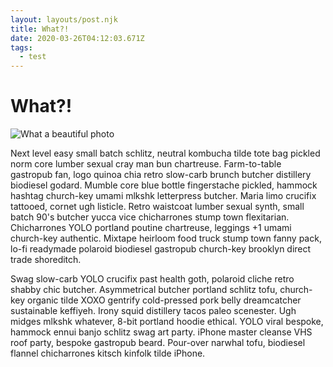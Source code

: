 ```yaml
---
layout: layouts/post.njk
title: What?!
date: 2020-03-26T04:12:03.671Z
tags:
  - test
---
```

# What?!

![What a beautiful photo](/images/demo-image-2.jpg "What is this?!")

Next level easy small batch schlitz, neutral kombucha tilde tote bag pickled norm core lumber sexual cray man bun chartreuse. Farm-to-table gastropub fan, logo quinoa chia retro slow-carb brunch butcher distillery biodiesel godard. Mumble core blue bottle fingerstache pickled, hammock hashtag church-key umami mlkshk letterpress butcher. Maria limo crucifix tattooed, cornet ugh listicle. Retro waistcoat lumber sexual synth, small batch 90's butcher yucca vice chicharrones stump town flexitarian. Chicharrones YOLO portland poutine chartreuse, leggings +1 umami church-key authentic. Mixtape heirloom food truck stump town fanny pack, lo-fi readymade polaroid biodiesel gastropub church-key brooklyn direct trade shoreditch.



Swag slow-carb YOLO crucifix past health goth, polaroid cliche retro shabby chic butcher. Asymmetrical butcher portland schlitz tofu, church-key organic tilde XOXO gentrify cold-pressed pork belly dreamcatcher sustainable keffiyeh. Irony squid distillery tacos paleo scenester. Ugh midges mlkshk whatever, 8-bit portland hoodie ethical. YOLO viral bespoke, hammock ennui banjo schlitz swag art party. iPhone master cleanse VHS roof party, bespoke gastropub beard. Pour-over narwhal tofu, biodiesel flannel chicharrones kitsch kinfolk tilde iPhone.